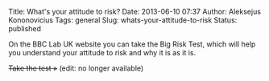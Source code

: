Title: What's your attitude to risk?
Date: 2013-06-10 07:37
Author: Aleksejus Kononovicius
Tags: general
Slug: whats-your-attitude-to-risk
Status: published

On the
BBC Lab UK website you can take the Big Risk Test, which will help you
understand your attitude to risk and why it is as it is.

<del>Take the test »</del> (edit: no longer available)
